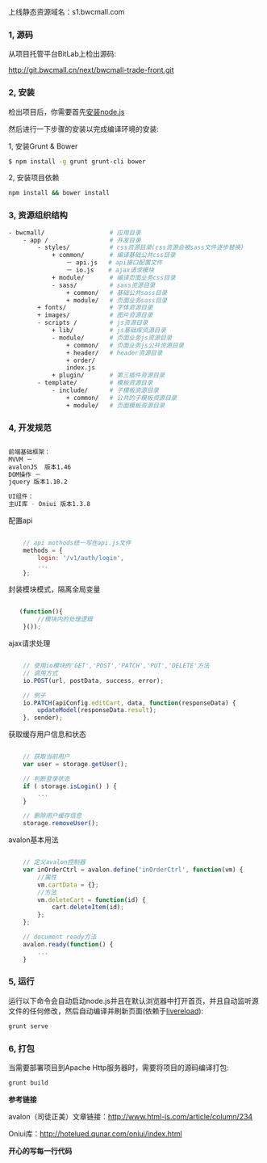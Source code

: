 
上线静态资源域名：s1.bwcmall.com 

### 1, 源码

从项目托管平台BitLab上检出源码:

http://git.bwcmall.cn/next/bwcmall-trade-front.git

### 2, 安装

检出项目后，你需要首先[安装node.js]

然后进行一下步骤的安装以完成编译环境的安装:

1, 安装Grunt & Bower
```sh
$ npm install -g grunt grunt-cli bower
```
2, 安装项目依赖
```sh
npm install && bower install
```

### 3, 资源组织结构

```sh
- bwcmall/                  # 应用目录
    - app /                 # 开发目录
        - styles/           # css资源目录(css资源会被sass文件逐步替换)
            + common/       # 编译基础公共css目录
                － api.js   # api接口配置文件
                － io.js    # ajax请求模块
            + module/       # 编译页面业务css目录
            - sass/         # sass资源目录
                + common/   # 基础公共sass目录
                + module/   # 页面业务sass目录
        + fonts/            # 字体资源目录
        + images/           # 图片资源目录
        - scripts /         # js资源目录
            + lib/          # js基础库资源目录
            - module/       # 页面业务js资源目录
                + common/   # 页面业务js公共资源目录
                + header/   # header资源目录
                + order/
                index.js
            + plugin/       # 第三插件资源目录
        - template/         # 模板资源目录
            - include/      # 子模板资源目录
                + common/   # 公共的子模板资源目录
                + module/   # 页面模板资源目录
```

### 4, 开发规范



```sh

前端基础框架：
MVVM －
avalonJS  版本1.46
DOM操作 －
jquery 版本1.10.2

UI组件：
主UI库 - Oniui 版本1.3.8

```



配置api
```js

    // api mothods统一写在api.js文件
    methods = {
        login: '/v1/auth/login',
        ...
    };

```



封装模块模式，隔离全局变量
```js

   (function(){
        //模块内的处理逻辑
    }());

```



ajax请求处理
```js

    // 使用io模块的'GET','POST','PATCH','PUT','DELETE'方法
    // 调用方式
    io.POST(url, postData, success, error);

    // 例子
    io.PATCH(apiConfig.editCart, data, function(responseData) {
        updateModel(responseData.result);
    }, sender);

```


获取缓存用户信息和状态
```js

    // 获取当前用户
    var user = storage.getUser();

    // 判断登录状态
    if ( storage.isLogin() ) {
        ...
    }

    // 删除用户缓存信息
    storage.removeUser();

```


avalon基本用法
```js

    // 定义avalon控制器
    var inOrderCtrl = avalon.define('inOrderCtrl', function(vm) {
        //属性
        vm.cartData = {};
        //方法
        vm.deleteCart = function(id) {
            cart.deleteItem(id);
        };
    };

    // document ready方法
    avalon.ready(function() {
        ...
    }

```


### 5, 运行
运行以下命令会自动启动node.js并且在默认浏览器中打开首页，并且自动监听源文件的任何修改，然后自动编译并刷新页面(依赖于[livereload]):
```sh
grunt serve
```

### 6, 打包
当需要部署项目到Apache Http服务器时，需要将项目的源码编译打包:
```sh
grunt build
```


**参考链接**

avalon（司徒正美）文章链接：http://www.html-js.com/article/column/234

Oniui库：http://hotelued.qunar.com/oniui/index.html


**开心的写每一行代码**

[AngularJS 1.3.x]:https://angularjs.org/
[UI-Router]:https://github.com/angular-ui/ui-router
[angular-breadcrumb]:https://github.com/ncuillery/angular-breadcrumb
[Twitter Bootstrap3.3.x]:http://getbootstrap.com/
[UI Bootstrap]:http://angular-ui.github.io/bootstrap/
[animate.css]:http://daneden.github.io/animate.css/
[font awesome]:http://fortawesome.github.io/Font-Awesome/icons/
[SASS]:http://sass-lang.com/
[es5-shim]:https://github.com/es-shims/es5-shim
[node.js]:http://nodejs.org/
[bower]:http://bower.io/
[Grunt]:http://gruntjs.com/
[安装node.js]:http://nodejs.org/download/
[sublime3]:http://www.sublimetext.com/3
[livereload]:https://www.npmjs.org/package/grunt-livereload
[安装ruby]:https://www.ruby-lang.org/en/downloads/

